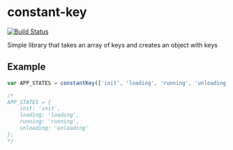 # constant-key

[![Build Status](https://travis-ci.org/apax-software/constant-key.svg?branch=master)](https://travis-ci.org/apax-software/constant-key)


Simple library that takes an array of keys and creates an object with keys

## Example

``` javascript
var APP_STATES = constantKey(['init', 'loading', 'running', 'unloading']);

/*
APP_STATES = {
    init: 'init',
    loading: 'loading',
    running: 'running',
    unloading: 'unloading'
};
*/